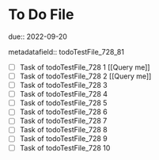 # To Do File

due:: 2022-09-20

metadatafield:: todoTestFile_728_81

- [ ] Task of todoTestFile_728 1 [[Query me]]
- [ ] Task of todoTestFile_728 2 [[Query me]]
- [ ] Task of todoTestFile_728 3
- [ ] Task of todoTestFile_728 4
- [ ] Task of todoTestFile_728 5
- [ ] Task of todoTestFile_728 6
- [ ] Task of todoTestFile_728 7
- [ ] Task of todoTestFile_728 8
- [ ] Task of todoTestFile_728 9
- [ ] Task of todoTestFile_728 10